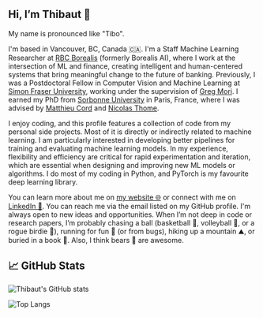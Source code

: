 ## Hi, I’m Thibaut 🐻

My name is pronounced like "Tibo". 

I'm based in Vancouver, BC, Canada 🇨🇦. 
I'm a Staff Machine Learning Researcher at [RBC Borealis](https://rbcborealis.com/) (formerly Borealis AI), where I work at the intersection of ML and finance, creating intelligent and human-centered systems that bring meaningful change to the future of banking. 
Previously, I was a Postdoctoral Fellow in Computer Vision and Machine Learning at [Simon Fraser University](https://www.sfu.ca/), working under the supervision of [Greg Mori](https://www.cs.sfu.ca/~mori/). 
I earned my PhD from [Sorbonne University](https://www.sorbonne-universite.fr/en) in Paris, France, where I was advised by [Matthieu Cord](https://cord.isir.upmc.fr/) and [Nicolas Thome](https://thome.isir.upmc.fr/).

I enjoy coding, and this profile features a collection of code from my personal side projects. 
Most of it is directly or indirectly related to machine learning. 
I am particularly interested in developing better pipelines for training and evaluating machine learning models. 
In my experience, flexibility and efficiency are critical for rapid experimentation and iteration, which are essential when designing and improving new ML models or algorithms.
I do most of my coding in Python, and PyTorch is my favourite deep learning library. 

You can learn more about me on [my website 🌐](https://durandtibo.github.io/) or connect with me on [LinkedIn 👥](https://www.linkedin.com/in/thibaut-durand-60568162/). 
You can reach me via the email listed on my GitHub profile. 
I'm always open to new ideas and opportunities. 
When I’m not deep in code or research papers, I’m probably chasing a ball (basketball 🏀, volleyball 🏐, or a rogue birdie 🏸), running for fun 🏃 (or from bugs), hiking up a mountain ⛰️, or buried in a book 📖. 
Also, I think bears 🐻 are awesome.

## 📈 GitHub Stats

![Thibaut's GitHub stats](https://github-readme-stats.vercel.app/api?username=durandtibo&show_icons=true&theme=swift)

![Top Langs](https://github-readme-stats.vercel.app/api/top-langs/?username=durandtibo&layout=compact&theme=swift&hide=notebook)
